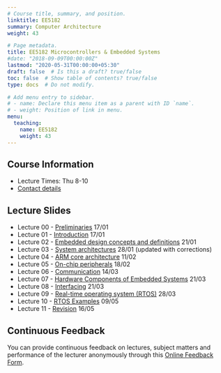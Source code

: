 ```yaml
---
# Course title, summary, and position.
linktitle: EE5182
summary: Computer Architecture
weight: 43

# Page metadata.
title: EE5182 Microcontrollers & Embedded Systems
#date: "2018-09-09T00:00:00Z"
lastmod: "2020-05-31T00:00:00+05:30"
draft: false  # Is this a draft? true/false
toc: false  # Show table of contents? true/false
type: docs  # Do not modify.

# Add menu entry to sidebar.
# - name: Declare this menu item as a parent with ID `name`.
# - weight: Position of link in menu.
menu:
  teaching:
    name: EE5182
    weight: 43
---
```


## Course Information
<!--The lecture and office hours are shown below:-->

- Lecture Times: Thu 8-10
- [Contact details](https://academic.nimal.info/#contact)

## Lecture Slides

<!-- Slides will be posted before the lecture. -->

- Lecture 00 - [Preliminaries](https://academic.nimal.info/files/EE5182_00_Preliminaries.pdf) 17/01
- Lecture 01 - [Introduction](https://academic.nimal.info/files/EE5182_01_Introduction.pdf) 17/01
- Lecture 02 - [Embedded design concepts and definitions](https://academic.nimal.info/files/EE5182_02_Embedded_design_concepts_and_definitions.pdf) 21/01
- Lecture 03 - [System architectures](https://academic.nimal.info/files/EE5182_03_System_architectures.pdf) 28/01 (updated with corrections)
- Lecture 04 - [ARM core architecture](https://academic.nimal.info/files/EE5182_04_ARM_core_architecture.pdf) 11/02
- Lecture 05 - [On-chip peripherals](https://academic.nimal.info/files/EE5182_05_On-chip_peripherals.pdf) 18/02
- Lecture 06 - [Communication](https://academic.nimal.info/files/EE5182_06_Communication.pdf) 14/03
- Lecture 07 - [Hardware Components of Embedded Systems](https://academic.nimal.info/files/EE5182_07_Components.pdf) 21/03
- Lecture 08 - [Interfacing](https://academic.nimal.info/files/EE5182_08_Interfacing.pdf) 21/03
- Lecture 09 - [Real-time operating system (RTOS)](https://academic.nimal.info/files/EE5182_09_RTOS.pdf) 28/03
- Lecture 10 - [RTOS Examples](https://academic.nimal.info/files/EE5182_10_RTOS_Examples.pdf) 09/05
- Lecture 11 - [Revision](https://academic.nimal.info/files/EE5182_11_Revision.pdf) 16/05

## Continuous Feedback
You can provide continuous feedback on lectures, subject matters and performance of the lecturer anonymously through this [Online Feedback Form](https://goo.gl/forms/uCZ3rkVeeFCG9wIo2).
